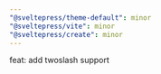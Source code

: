 ```yaml
---
"@sveltepress/theme-default": minor
"@sveltepress/vite": minor
"@sveltepress/create": minor
---
```


feat: add twoslash support
